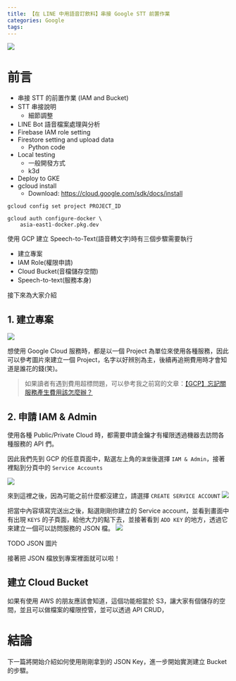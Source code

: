 ```yaml
---
title: 【在 LINE 中用語音訂飲料】串接 Google STT 前置作業
categories: Google
tags:
---
```



![](https://nijialin.com/images/2022/)

# 前言


- 串接 STT 的前置作業 (IAM and Bucket)
- STT 串接說明
  - 細節調整
- LINE Bot 語音檔案處理與分析
- Firebase IAM role setting
- Firestore setting and upload data
  - Python code
- Local testing
  - 一般開發方式
  - k3d
- Deploy to GKE
- gcloud install
  - Download: https://cloud.google.com/sdk/docs/install

```
gcloud config set project PROJECT_ID
```

```
gcloud auth configure-docker \
    asia-east1-docker.pkg.dev
```
<!-- more -->

使用 GCP 建立 Speech-to-Text(語音轉文字)時有三個步驟需要執行

- 建立專案
- IAM Role(權限申請)
- Cloud Bucket(音檔儲存空間)
- Speech-to-text(服務本身)

接下來為大家介紹

## 1. 建立專案

![](https://nijialin.com/images/2022/speech-1/create-project.png)

想使用 Google Cloud 服務時，都是以一個 Project 為單位來使用各種服務，因此可以參考圖片來建立一個 Project，名字以好辨別為主，後續再追朔費用時才會知道是誰花的錢(笑)。

> 如果讀者有遇到費用超標問題，可以參考我之前寫的文章：[【GCP】忘記關服務產生費用該怎麼辦？](https://nijialin.com/2020/08/17/gcp-billing-support/)

## 2. 申請 IAM & Admin

使用各種 Public/Private Cloud 時，都需要申請金鑰才有權限透過機器去訪問各種服務的 API 們。

因此我們先到 GCP 的任意頁面中，點選左上角的`漢堡`後選擇 `IAM & Admin`，接著裡點到分頁中的 `Service Accounts`

![](https://nijialin.com/images/2022/speech-1/iam1.png)

來到這裡之後，因為可能之前什麼都沒建立，請選擇 `CREATE SERVICE ACCOUNT`
![](https://nijialin.com/images/2022/speech-1/iam2.png)

把當中內容填寫完送出之後，點選剛剛你建立的 Service account，並看到畫面中有出現 `KEYS` 的子頁面，給他大力的點下去，並接著看到 `ADD KEY` 的地方，透過它來建立一個可以訪問服務的 JSON 檔。
![](https://nijialin.com/images/2022/speech-1/role.png)


TODO JSON 圖片

接著把 JSON 檔放到專案裡面就可以啦！

## 建立 Cloud Bucket
如果有使用 AWS 的朋友應該會知道，這個功能相當於 S3，讓大家有個儲存的空間，並且可以做檔案的權限控管，並可以透過 API CRUD，

# 結論

下一篇將開始介紹如何使用剛剛拿到的 JSON Key，進一步開始實測建立 Bucket 的步驟。